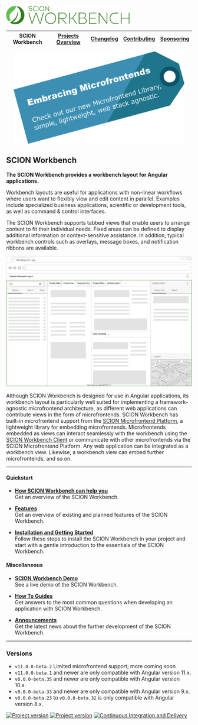 <a href="/README.md"><img src="/resources/branding/scion-workbench-banner.svg" height="50" alt="SCION Workbench"></a>

| SCION Workbench | [Projects Overview][menu-projects-overview] | [Changelog][menu-changelog] | [Contributing][menu-contributing] | [Sponsoring][menu-sponsoring] |  
| --- | --- | --- | --- | --- |

<p align="center">
  <a href="https://github.com/SchweizerischeBundesbahnen/scion-microfrontend-platform/blob/master/README.md">
      <img src="/docs/site/images/microfrontend-platform-promotion.svg" alt="Microfrontend Platform Promotion" height="250">
  </a>
</p>

## SCION Workbench

**The SCION Workbench provides a workbench layout for Angular applications.**

Workbench layouts are useful for applications with non-linear workflows where users want to flexibly view and edit content in parallel. Examples include specialized business applications, scientific or development tools, as well as command & control interfaces.

The SCION Workbench supports tabbed views that enable users to arrange content to fit their individual needs. Fixed areas can be defined to display additional information or context-sensitive assistance. In addition, typical workbench controls such as overlays, message boxes, and notification ribbons are available.


[<img src="/docs/site/images/workbench-layout.svg">](https://github.com/SchweizerischeBundesbahnen/scion-workbench/raw/master/docs/site/images/workbench-layout.svg)

Although SCION Workbench is designed for use in Angular applications, its workbench layout is particularly well suited for implementing a framework-agnostic microfrontend architecture, as different web applications can contribute views in the form of microfrontends. SCION Workbench has built-in microfrontend support from the [SCION Microfrontend Platform][link-scion-microfrontend-platform], a lightweight library for embedding microfrontends. Microfrontends embedded as views can interact seamlessly with the workbench using the [SCION Workbench Client][link-scion-workbench-client] or communicate with other microfrontends via the SCION Microfrontend Platform. Any web application can be integrated as a workbench view. Likewise, a workbench view can embed further microfrontends, and so on.

***

#### Quickstart

- [**How SCION Workbench can help you**][link-about]\
  Get an overview of the SCION Workbench.

- [**Features**][link-features]\
  Get an overview of existing and planned features of the SCION Workbench.
 
- [**Installation and Getting Started**][link-getting-started]\
  Follow these steps to install the SCION Workbench in your project and start with a gentle introduction to the essentials of the SCION Workbench.

#### Miscellaneous  

- [**SCION Workbench Demo**][link-demo]\
  See a live demo of the SCION Workbench.
  
- [**How To Guides**][link-howto]\
  Get answers to the most common questions when developing an application with SCION Workbench.
  
- [**Announcements**][link-announcements]\
  Get the latest news about the further development of the SCION Workbench.

***

### Versions
- `v11.0.0-beta.2` Limited microfrontend support; more coming soon
- `v11.0.0-beta.1` and newer are only compatible with Angular version 11.x.
- `v0.0.0-beta.35` and newer are only compatible with Angular version 10.x.
- `v0.0.0-beta.33` and newer are only compatible with Angular version 9.x.
- `v0.0.0-beta.23` to `v0.0.0-beta.32` is only compatible with Angular version 8.x.

[![Project version](https://img.shields.io/npm/v/@scion/workbench.svg)][link-download]
[![Project version](https://img.shields.io/npm/v/@scion/workbench/next.svg)][link-download]
[![Continuous Integration and Delivery][link-github-actions-workflow:status]][link-github-actions-workflow]


[link-download]: https://www.npmjs.com/package/@scion/workbench
[link-github-actions-workflow]: https://github.com/SchweizerischeBundesbahnen/scion-workbench/actions
[link-github-actions-workflow:status]: https://github.com/SchweizerischeBundesbahnen/scion-workbench/workflows/Continuous%20Integration%20and%20Delivery/badge.svg?branch=master&event=push

[link-scion-microfrontend-platform]: https://github.com/SchweizerischeBundesbahnen/scion-microfrontend-platform/blob/master/README.md
[link-scion-workbench-client]: https://www.npmjs.com/package/@scion/workbench-client
[link-about]: /docs/site/about.md
[link-getting-started]: /docs/site/getting-started.md
[link-howto]: /docs/site/howto/how-to.md
[link-demo]: https://schweizerischebundesbahnen.github.io/scion-workbench-demo/#/(view.24:person/64//view.22:person/32//view.5:person/79//view.3:person/15//view.2:person/38//view.1:person/66//activity:person-list)?viewgrid=eyJpZCI6MSwic2FzaDEiOlsidmlld3BhcnQuMSIsInZpZXcuMSIsInZpZXcuMiIsInZpZXcuMSJdLCJzYXNoMiI6eyJpZCI6Miwic2FzaDEiOlsidmlld3BhcnQuMiIsInZpZXcuMyIsInZpZXcuMyJdLCJzYXNoMiI6eyJpZCI6Mywic2FzaDEiOlsidmlld3BhcnQuNCIsInZpZXcuMjQiLCJ2aWV3LjI0Il0sInNhc2gyIjpbInZpZXdwYXJ0LjMiLCJ2aWV3LjIyIiwidmlldy41Iiwidmlldy4yMiJdLCJzcGxpdHRlciI6MC41MTk0Mzg0NDQ5MjQ0MDY2LCJoc3BsaXQiOmZhbHNlfSwic3BsaXR0ZXIiOjAuNTU5NDI0MzI2ODMzNzk3NSwiaHNwbGl0Ijp0cnVlfSwic3BsaXR0ZXIiOjAuMzIyNjI3NzM3MjI2Mjc3MywiaHNwbGl0IjpmYWxzZX0%3D
[link-features]: /docs/site/features.md
[link-announcements]: /docs/site/announcements.md

[menu-home]: /README.md
[menu-projects-overview]: /docs/site/projects-overview.md
[menu-changelog]: /docs/site/changelog.md
[menu-contributing]: /CONTRIBUTING.md
[menu-sponsoring]: /docs/site/sponsoring.md

